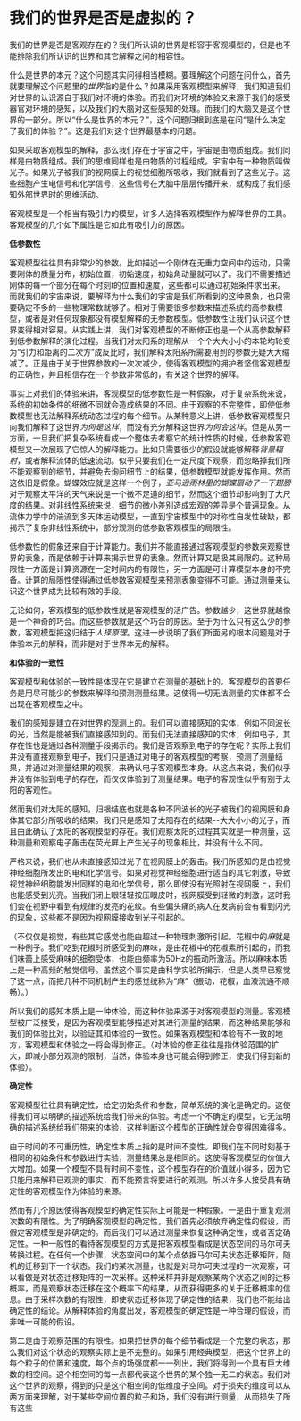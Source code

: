 # 我们的世界是否是虚拟的？

我们的世界是否是客观存在的？我们所认识的世界是相容于客观模型的，但是也不能排除我们所认识的世界和其它解释之间的相容性。

什么是世界的本元？这个问题其实问得相当模糊。要理解这个问题在问什么，首先就要理解这个问题里的*世界*指的是什么？如果采用客观模型来解释，我们知道我们对世界的认识源自于我们对环境的体验。而我们对环境的体验又来源于我们的感受器官对环境的感知，以及我们的大脑对这些感知的处理。而我们的大脑又是这个世界的一部分。所以“什么是世界的本元？”，这个问题归根到底是在问“是什么决定了我们的体验？”。这是我们对这个世界最基本的问题。

如果采取客观模型的解释，那么我们存在于宇宙之中，宇宙是由物质组成。我们同样是由物质组成。我们的思维同样也是由物质的过程组成。宇宙中有一种物质叫做光子。如果光子被我们的视网膜上的视觉细胞所吸收，我们就看到了这些光子。这些细胞产生电信号和化学信号，这些信号在大脑中层层传播开来，就构成了我们感知外部世界时的思维活动。

客观模型是一个相当有吸引力的模型，许多人选择客观模型作为解释世界的工具。客观模型的几个如下属性是它如此有吸引力的原因。

**低参数性**

客观模型往往具有非常少的参数。比如描述一个刚体在无重力空间中的运动，只需要刚体的质量分布，初始位置，初始速度，初始角动量就可以了。我们不需要描述刚体的每一个部分在每个时刻$t$的位置和速度，这些都可以通过初始条件求出来。而就我们的宇宙来说，要解释为什么我们的宇宙是我们所看到的这种景象，也只需要确定不多的一些物理常数就够了。相对于需要很多参数来描述系统的高参数模型，或者是对任何现象都没有模型解释的无参数模型。低参数性让我们认识这个世界变得相对容易。从实践上讲，我们对客观模型的不断修正也是一个从高参数解释到低参数解释的演化过程。当我们对太阳系的理解从一个个大大小小的本轮均轮变为“引力和距离的二次方”成反比时，我们解释太阳系所需要用到的参数无疑大大缩减了。正是由于关于世界参数的一次次减少，使得客观模型的拥护者坚信客观模型的正确性，并且相信存在一个参数非常低的，有关这个世界的解释。

事实上对我们的体验来讲，客观模型的低参数性是一种假象，对于复杂系统来说，系统的初始条件的细微不同就会造成结果的不同。由于观察的不完整性，即使低参数模型也无法解释系统动态过程的每个细节。从某种意义上讲，低参数客观模型只向我们解释了这世界*为何是这样*，而没有充分解释这世界*为何会这样*。但是从另一方面，一旦我们把复杂系统看成一个整体去考察它的统计性质的时候，低参数客观模型又一次展现了它惊人的解释能力。比如只需要很少的假设就能够解释*背景辐射*，或者解释流体的低速流动。似乎只要我们在一定尺度下观察，而忽略掉我们所不能观察到的细节，并避免去询问细节上的结果，低参数模型就能发挥作用。然而这依旧是假象。蝴蝶效应就是这样一个例子，*亚马逊雨林里的蝴蝶扇动了一下翅膀*对于观察太平洋的天气来说是一个微不足道的细节，然而这个细节却影响到了大尺度的结果。对非线性系统来说，细节的微小差别造成宏观的差异是个普遍现象。从流体力学中的湍流到多天体运动模型，一直到宇宙模型中的对称性自发性破缺，都揭示了复杂非线性系统中，部分观测的低参数客观模型的局限性。

低参数性的假象还来自于计算能力。我们并不能直接通过客观模型的参数来观察世界的表象，而是依赖于计算来揭示世界的表象。然而计算又是极其局限的。这种局限性一方面是计算资源在一定时间内的有限性，另一方面是可计算模型本身的不完备。计算的局限性使得通过低参数客观模型来预测表象变得不可能。通过测量来认识这个世界成为比较有效的手段。

无论如何，客观模型的低参数性就是客观模型的活广告。参数越少，这世界就越像是一个神奇的巧合。而这些参数就是这个巧合的原因。至于为什么只有这么少的参数，客观模型把这归结于*人择原理*。这进一步说明了我们所面另的根本问题是对于体验本元的解释，而非是对于世界本元的解释。

**和体验的一致性**

客观模型和体验的一致性是体现在它是建立在测量的基础上的。客观模型的首要任务是用尽可能少的参数来解释和预测测量结果。这使得一切无法测量的实体都不会出现在客观模型之中。

我们的感知是建立在对世界的观测上的。我们可以直接感知的实体，例如不同波长的光，当然是能被我们直接感知到的。而我们无法直接感知的实体，例如电子，其存在性也是通过各种测量手段揭示的。我们是否观察到电子的存在呢？实际上我们并没有直接观察到电子，我们只是通过对电子的客观模型的考察，预测了测量结果，并通过对测量结果的观察，来确认电子客观模型本身。从这点来说，我们似乎并没有体验到电子的存在，而仅仅体验到了测量结果。电子的客观性似乎有别于太阳的客观性。

然而我们对太阳的感知，归根结底也就是各种不同波长的光子被我们的视网膜和身体其它部分所吸收的结果。我们只是感知了太阳存在的结果--大大小小的光子，而且由此确认了太阳的客观模型的存在。我们观察太阳的过程其实就是一种测量，这种测量和观察电子轰击在荧光屏上产生光子的现象相比，并没有什么不同。

严格来说，我们也从未直接感知过光子在视网膜上的轰击。我们所感知的是由视觉神经细胞所发出的电和化学信号。如果对视觉神经细胞进行适当的其它刺激，导致视觉神经细胞能发出同样的电和化学信号，那么即使没有光照射在视网膜上，我们也能感受到光亮。当我们闭上眼轻轻按压眼皮时，视网膜受到轻微的刺激，这时我们会在视野中看到有规律的发亮的花纹。有些偏头痛的病人在发病前会有看到闪光的现象，这些都不是因为视网膜接收到光子引起的。

（不仅仅是视觉，有些其它感觉也能由超过一种物理刺激所引起。花椒中的*麻*就是一种例子。我们吃到花椒时所感受到的麻味，是由花椒中的花椒素所引起的，而我们味蕾上感受麻味的细胞受体，也能由频率为50Hz的振动所激活。所以麻味本质上是一种高频的触觉信号。虽然这个事实是由科学实验所揭示，但是人类早已察觉了这一点，而把几种不同机制产生的感觉统称为“麻”（振动，花椒，血液流通不顺畅）。）

所以我们的感知本质上是一种体验，而这种体验来源于对客观模型的测量。客观模型被广泛接受，是因为客观模型能够描述对其进行测量的结果，而这种结果能够和我们的体验比对，以验证其和体验的一致性。如果客观模型和体验有不一致的地方，客观模型和体验之一将会得到修正。（对体验的修正往往是指体验范围的扩大，即减小部分观测的限制，当然，体验本身也可能会得到修正，使我们得到新的体验）。

**确定性**

客观模型往往具有确定性，给定初始条件和参数，简单系统的演化是确定的。这使得我们可以明确的描述系统给我们带来的体验。考虑一个不确定的模型，它无法明确的描述系统给我们带来的体验，这样判断这个模型的正确性就会变得困难得多。

由于时间的不可重历性，确定性本质上指的是时间不变性。即我们在不同时刻基于相同的初始条件和参数进行实验，测量结果总是相同的。这使得客观模型的价值大大增加。如果一个模型不具有时间不变性，这个模型存在的价值就小得多，因为它只能用来解释已观测的事实，而不能预言将要进行的观测。所以许多人接受具有确定性的客观模型作为体验的来源。

然而有几个原因使得客观模型的确定性实际上可能是一种假象。一是由于重复观测次数的有限性。为了明确客观模型的确定性，我们首先必须放弃确定性的假设，而假定客观模型是非确定的。而后我们可以通过测量来恢复这种确定性，或者否定确定性。一种一般性的看待客观模型的方式是把客观模型看成是状态空间的马尔可夫转换过程。在任何一个步骤，状态空间中的某个点依据马尔可夫状态迁移矩阵，随机的迁移到下一个状态。我们的某次测量，也就是对马尔可夫过程的一次观察，可以看做是对状态迁移矩阵的一次采样。这种采样并非是观察某两个状态之间的迁移概率，而是观察状态迁移在这个概率下的结果，从而获得更多的关于迁移概率的信息。由于采样次数的有限性，即使状态迁移体现了确定性的结果，我们也不能给出确定性的结论。从解释体验的角度出发，客观模型的确定性是一种合理的假设，而非唯一可能的假设。

第二是由于观察范围的有限性。如果把世界的每个细节看成是一个完整的状态，那么我们对这个状态的观察实际上是不完整的。如果引用经典模型，把这个世界上的每个粒子的位置和速度，每个点的场强度都一一列出，我们将得到一个具有巨大维数的相空间。这个相空间的每一点都代表这个世界的某个独一无二的状态。我们对这个世界的观察，得到的只是这个相空间的低维度子空间。对于损失的维度可以从两方面来理解，对于某些空间位置的粒子和场，我们没有进行测量，从而损失了所有这些
